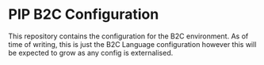 # PIP B2C Configuration

This repository contains the configuration for the B2C environment. As of time of writing, this is just the B2C Language configuration however this will be expected to grow as any config is externalised.
